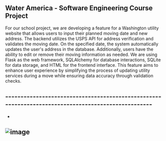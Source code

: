 
## Water America - Software Engineering Course Project

For our school project, we are developing a feature for a Washington utility website that allows users to input their planned moving date and new address. The backend utilizes the USPS API for address verification and validates the moving date. On the specified date, the system automatically updates the user's address in the database. Additionally, users have the ability to edit or remove their moving information as needed. We are using Flask as the web framework, SQLAlchemy for database interactions, SQLite for data storage, and HTML for the frontend interface. This feature aims to enhance user experience by simplifying the process of updating utility services during a move while ensuring data accuracy through validation checks.

## ---------------------------------------------------------------------------------------------------
-
## ![image](https://github.com/user-attachments/assets/6c7817e4-5ca7-4703-9540-a6df172a5dba)
